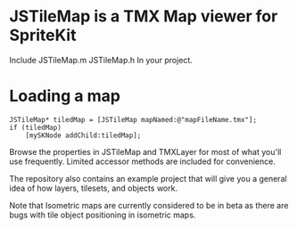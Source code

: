 JSTileMap is a TMX Map viewer for SpriteKit
=========

Include 
	JSTileMap.m
	JSTileMap.h
In your project.

Loading a map
=========

	JSTileMap* tiledMap = [JSTileMap mapNamed:@"mapFileName.tmx"];
	if (tiledMap)
		[mySKNode addChild:tiledMap];

Browse the properties in JSTileMap and TMXLayer for most of what you'll use 
frequently.  Limited accessor methods are included for convenience.

The repository also contains an example project that will give you a 
general idea of how layers, tilesets, and objects work.

Note that Isometric maps are currently considered to be in beta as 
there are bugs with tile object positioning in isometric maps.